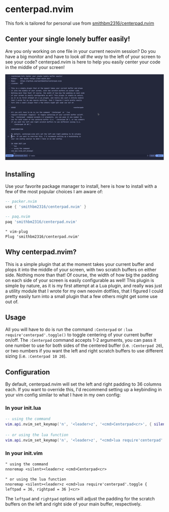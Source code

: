 # centerpad.nvim

This fork is tailored for personal use from [smithbm2316/centerpad.nvim](https://github.com/smithbm2316/centerpad.nvim)

## Center your single lonely buffer easily!

Are you only working on one file in your current neovim session? Do you have a big monitor and have to look *all the way* to the left of your screen to see your code? centerpad.nvim is here to help you easily center your code in the middle of your screen!

![centerpad in action](centerpad.gif)

## Installing

Use your favorite package manager to install, here is how to install with a few of the most popular choices I am aware of:

```lua
-- packer.nvim
use { 'smithbm2316/centerpad.nvim' }
```

```lua
-- paq.nvim
paq 'smithbm2316/centerpad.nvim'
```

```vim
" vim-plug
Plug 'smithbm2316/centerpad.nvim'
```

## Why centerpad.nvim?

This is a simple plugin that at the moment takes your current buffer and plops it into the middle of your screen, with two scratch buffers on either side. Nothing more than that! Of course, the width of how big the padding on each side of your screen is easily configurable as well! This plugin is simple by nature, as it is my first attempt at a Lua plugin, and really was just a utility module that I wrote for my own neovim dotfiles, that I figured I could pretty easily turn into a small plugin that a few others might get some use out of.

## Usage
All you will have to do is run the command `:Centerpad` or `:lua require'centerpad'.toggle()` to toggle centering of your current buffer on/off.  The `:Centerpad` command accepts 1-2 arguments, you can pass it one number to use for both sides of the centered buffer (i.e. `:Centerpad 20`), or two numbers if you want the left and right scratch buffers to use different sizing (i.e. `:Centerpad 10 20`).

## Configuration

By default, centerpad.nvim will set the left and right padding to 36 columns each. If you want to override this, I'd recommend setting up a keybinding in your vim config similar to what I have in my own config:

### In your init.lua
```lua
-- using the command
vim.api.nvim_set_keymap('n', '<leader>z', '<cmd>Centerpad<cr>', { silent = true, noremap = true })

-- or using the lua function
vim.api.nvim_set_keymap('n', '<leader>z', "<cmd>lua require'centerpad'.toggle{ leftpad = 20, rightpad = 20 }<cr>", { silent = true, noremap = true })
```

### In your init.vim
```vim
" using the command
nnoremap <silent><leader>z <cmd>Centerpad<cr>

" or using the lua function
nnoremap <silent><leader>z <cmd>lua require'centerpad'.toggle { leftpad = 36, rightpad = 36 }<cr>
```

The `leftpad` and `rightpad` options will adjust the padding for the scratch buffers on the left and right side of your main buffer, respectively.
